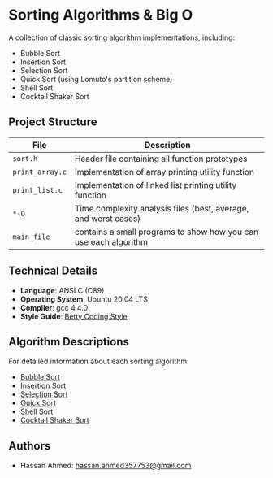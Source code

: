 # Sorting Algorithms & Big O

A collection of classic sorting algorithm implementations, including:
- Bubble Sort
- Insertion Sort
- Selection Sort
- Quick Sort (using Lomuto's partition scheme)
- Shell Sort
- Cocktail Shaker Sort

## Project Structure

| File | Description |
|------|-------------|
| `sort.h` | Header file containing all function prototypes |
| `print_array.c` | Implementation of array printing utility function |
| `print_list.c` | Implementation of linked list printing utility function |
| `*-O` | Time complexity analysis files (best, average, and worst cases) |
| `main_file` | contains a small programs to show how you can use each algorithm |

## Technical Details

- **Language**: ANSI C (C89)
- **Operating System**: Ubuntu 20.04 LTS
- **Compiler**: gcc 4.4.0
- **Style Guide**: [Betty Coding Style](https://github.com/holbertonschool/Betty/wiki)

## Algorithm Descriptions

For detailed information about each sorting algorithm:
- [Bubble Sort](https://en.wikipedia.org/wiki/Bubble_sort)
- [Insertion Sort](https://en.wikipedia.org/wiki/Insertion_sort)
- [Selection Sort](https://en.wikipedia.org/wiki/Selection_sort)
- [Quick Sort](https://en.wikipedia.org/wiki/Quicksort)
- [Shell Sort](https://en.wikipedia.org/wiki/Shellsort)
- [Cocktail Shaker Sort](https://en.wikipedia.org/wiki/Cocktail_shaker_sort)

## Authors
- Hassan Ahmed: hassan.ahmed357753@gmail.com